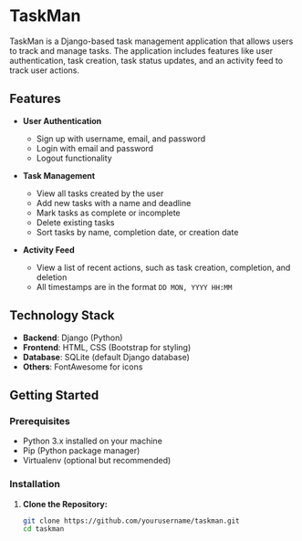 # TaskMan

TaskMan is a Django-based task management application that allows users to track and manage tasks. The application includes features like user authentication, task creation, task status updates, and an activity feed to track user actions.

## Features

- **User Authentication**
  - Sign up with username, email, and password
  - Login with email and password
  - Logout functionality

- **Task Management**
  - View all tasks created by the user
  - Add new tasks with a name and deadline
  - Mark tasks as complete or incomplete
  - Delete existing tasks
  - Sort tasks by name, completion date, or creation date

- **Activity Feed**
  - View a list of recent actions, such as task creation, completion, and deletion
  - All timestamps are in the format `DD MON, YYYY HH:MM`

## Technology Stack

- **Backend**: Django (Python)
- **Frontend**: HTML, CSS (Bootstrap for styling)
- **Database**: SQLite (default Django database)
- **Others**: FontAwesome for icons

## Getting Started

### Prerequisites

- Python 3.x installed on your machine
- Pip (Python package manager)
- Virtualenv (optional but recommended)

### Installation

1. **Clone the Repository:**

   ```bash
   git clone https://github.com/yourusername/taskman.git
   cd taskman
